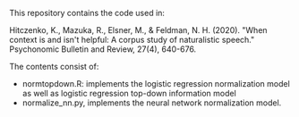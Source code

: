 This repository contains the code used in:

Hitczenko, K., Mazuka, R., Elsner, M., & Feldman, N. H. (2020). "When context is and isn't helpful: A corpus study of naturalistic speech." Psychonomic Bulletin and Review, 27(4), 640-676.

The contents consist of:
- normtopdown.R: implements the logistic regression normalization model as well as logistic regression top-down information model
- normalize_nn.py, implements the neural network normalization model.
